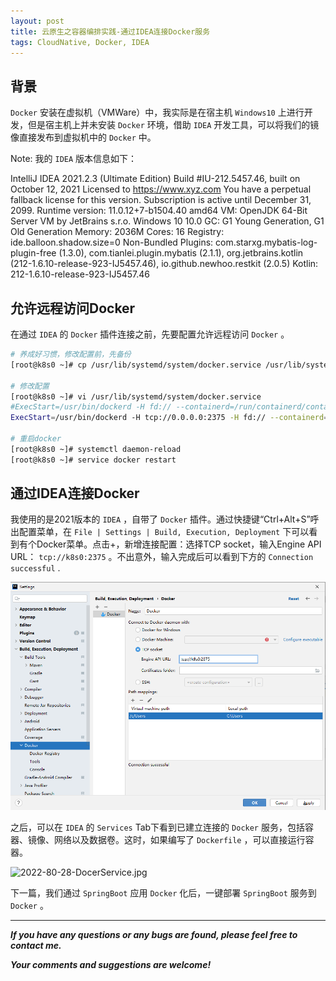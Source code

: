 ```yaml
---
layout: post
title: 云原生之容器编排实践-通过IDEA连接Docker服务
tags: CloudNative, Docker, IDEA
---
```


## 背景

`Docker` 安装在虚拟机（VMWare）中，我实际是在宿主机 `Windows10` 上进行开发，但是宿主机上并未安装 `Docker` 环境，借助 `IDEA` 开发工具，可以将我们的镜像直接发布到虚拟机中的 `Docker` 中。

Note: 我的 `IDEA` 版本信息如下：

   IntelliJ IDEA 2021.2.3 (Ultimate Edition)
   Build #IU-212.5457.46, built on October 12, 2021
   Licensed to https://www.xyz.com
   You have a perpetual fallback license for this version.
   Subscription is active until December 31, 2099.
   Runtime version: 11.0.12+7-b1504.40 amd64
   VM: OpenJDK 64-Bit Server VM by JetBrains s.r.o.
   Windows 10 10.0
   GC: G1 Young Generation, G1 Old Generation
   Memory: 2036M
   Cores: 16
   Registry: ide.balloon.shadow.size=0
   Non-Bundled Plugins: com.starxg.mybatis-log-plugin-free (1.3.0), com.tianlei.plugin.mybatis (2.1.1), org.jetbrains.kotlin (212-1.6.10-release-923-IJ5457.46), io.github.newhoo.restkit (2.0.5)
   Kotlin: 212-1.6.10-release-923-IJ5457.46

## 允许远程访问Docker

在通过 `IDEA` 的 `Docker` 插件连接之前，先要配置允许远程访问 `Docker` 。

```bash
# 养成好习惯，修改配置前，先备份
[root@k8s0 ~]# cp /usr/lib/systemd/system/docker.service /usr/lib/systemd/system/docker.service.bk

# 修改配置
[root@k8s0 ~]# vi /usr/lib/systemd/system/docker.service 
#ExecStart=/usr/bin/dockerd -H fd:// --containerd=/run/containerd/containerd.sock
ExecStart=/usr/bin/dockerd -H tcp://0.0.0.0:2375 -H fd:// --containerd=/run/containerd/containerd.sock

# 重启docker
[root@k8s0 ~]# systemctl daemon-reload
[root@k8s0 ~]# service docker restart
```

## 通过IDEA连接Docker

我使用的是2021版本的 `IDEA` ，自带了 `Docker` 插件。通过快捷键“Ctrl+Alt+S”呼出配置菜单，在 `File | Settings | Build, Execution, Deployment` 下可以看到有个Docker菜单。点击+，新增连接配置：选择TCP socket，输入Engine API URL： `tcp://k8s0:2375` 。不出意外，输入完成后可以看到下方的 `Connection successful` .

![2022-08-28-AddDocker.jpg](https://github.com/heartsuit/heartsuit.github.io/raw/master/pictures/2022-08-28-AddDocker.jpg)

之后，可以在 `IDEA` 的 `Services` Tab下看到已建立连接的 `Docker` 服务，包括容器、镜像、网络以及数据卷。这时，如果编写了 `Dockerfile` ，可以直接运行容器。

![2022-80-28-DocerService.jpg](https://github.com/heartsuit/heartsuit.github.io/raw/master/pictures/2022-80-28-DocerService.jpg)

下一篇，我们通过 `SpringBoot` 应用 `Docker` 化后，一键部署 `SpringBoot` 服务到 `Docker` 。

---

***If you have any questions or any bugs are found, please feel free to contact me.***

***Your comments and suggestions are welcome!***
